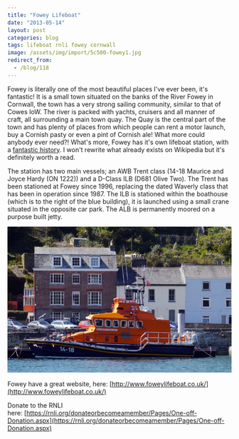 ```yaml
---
title: "Fowey Lifeboat"
date: "2013-05-14"
layout: post
categories: blog
tags: lifeboat rnli fowey cornwall
image: /assets/img/import/5c500-fowey1.jpg
redirect_from:
  - /blog/118
---
```


Fowey is literally one of the most beautiful places I've ever been, it's fantastic! It is a small town situated on the banks of the River Fowey in Cornwall, the town has a very strong sailing community, similar to that of Cowes IoW. The river is packed with yachts, cruisers and all manner of craft, all surrounding a main town quay. The Quay is the central part of the town and has plenty of places from which people can rent a motor launch, buy a Cornish pasty or even a pint of Cornish ale! What more could anybody ever need?! What's more, Fowey has it's own lifeboat station, with a [fantastic history](http://en.wikipedia.org/wiki/Fowey_Lifeboat_Station). I won't rewrite what already exists on Wikipedia but it's definitely worth a read.

The station has two main vessels; an AWB Trent class (14-18 Maurice and Joyce Hardy (ON 1222)) and a D-Class ILB (D681 Olive Two). The Trent has been stationed at Fowey since 1996, replacing the dated Waverly class that has been in operation since 1987. The ILB is stationed within the boathouse (which is to the right of the blue building), it is launched using a small crane situated in the opposite car park. The ALB is permanently moored on a purpose built jetty.

![fowey2](assets/img/import/f1cf0-fowey2.jpg)

Fowey have a great website, here: [http://www.foweylifeboat.co.uk/](http://www.foweylifeboat.co.uk/)

Donate to the RNLI here: [https://rnli.org/donateorbecomeamember/Pages/One-off-Donation.aspx](https://rnli.org/donateorbecomeamember/Pages/One-off-Donation.aspx)
